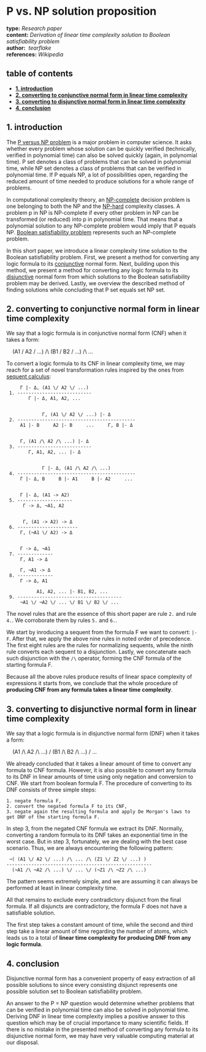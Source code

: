 # P vs. NP solution proposition

**type:** *Research paper*  
**content:** *Derivation of linear time complexity solution to Boolean satisfiability problem*  
**author:**  *tearflake*  
**references:** *Wikipedia*  

## table of contents

- **[1. introduction](#1-introduction)**  
- **[2. converting to conjunctive normal form in linear time complexity](#2-converting-to-conjunctive-normal-form-in-linear-time-complexity)**  
- **[3. converting to disjunctive normal form in linear time complexity](#3-converting-to-disjunctive-normal-form-in-linear-time-complexity)**  
- **[4. conclusion](#4-conclusion)**  

## 1. introduction

The [P versus NP problem](https://en.wikipedia.org/wiki/P_versus_NP_problem) is a major problem in computer science. It asks whether every problem whose solution can be quickly verified (technically, verified in polynomial time) can also be solved quickly (again, in polynomial time). P set denotes a class of problems that can be solved in polynomial time, while NP set denotes a class of problems that can be verified in polynomial time. If P equals NP, a lot of possibilities open, regarding the reduced amount of time needed to produce solutions for a whole range of problems.

In computational complexity theory, an [NP-complete](https://en.wikipedia.org/wiki/NP-completeness) decision problem is one belonging to both the NP and the [NP-hard](https://en.wikipedia.org/wiki/NP-hardness) complexity classes. A problem p in NP is NP-complete if every other problem in NP can be transformed (or reduced) into p in polynomial time. That means that a polynomial solution to any NP-complete problem would imply that P equals NP. [Boolean satisfiability problem](https://en.wikipedia.org/wiki/Boolean_satisfiability_problem) represents such an NP-complete problem.

In this short paper, we introduce a linear complexity time solution to the Boolean satisfiability problem. First, we present a method for converting any logic formula to its [conjunctive](https://en.wikipedia.org/wiki/Conjunctive_normal_form) normal form. Next, building upon this method, we present a method for converting any logic formula to its [disjunctive](https://en.wikipedia.org/wiki/Disjunctive_normal_form) normal form from which solutions to the Boolean satisfiability problem may be derived. Lastly, we overview the described method of finding solutions while concluding that P set equals set NP set. 

## 2. converting to conjunctive normal form in linear time complexity

We say that a logic formula is in conjunctive normal form (CNF) when it takes a form:

    (A1 \/ A2 \/ ...) /\ (B1 \/ B2 \/ ...) /\ ...

To convert a logic formula to its CNF in linear complexity time, we may reach for a set of novel transformation rules inspired by the ones from [sequent calculus](https://en.wikipedia.org/wiki/Sequent_calculus):

```
     Γ |- Δ, (A1 \/ A2 \/ ...)
 1. ---------------------------
        Γ |- Δ, A1, A2, ...


             Γ, (A1 \/ A2 \/ ...) |- Δ   
 2. -------------------------------------------
     A1 |- B     A2 |- B     ...     Γ, B |- Δ


     Γ, (A1 /\ A2 /\ ...) |- Δ
 3. ---------------------------
        Γ, A1, A2, ... |- Δ


             Γ |- Δ, (A1 /\ A2 /\ ...)
 4. -------------------------------------------
     Γ |- Δ, B     B |- A1     B |- A2     ...


     Γ |- Δ, (A1 -> A2)
 5. --------------------
      Γ -> Δ, ¬A1, A2


      Γ, (A1 -> A2) -> Δ
 6. ----------------------
     Γ, (¬A1 \/ A2) -> Δ


     Γ -> Δ, ¬A1
 7. -------------
     Γ, A1 -> Δ

     Γ, ¬A1 -> Δ
 8. -------------
     Γ -> Δ, A1

           A1, A2, ... |- B1, B2, ...
 9. --------------------------------------
     ¬A1 \/ ¬A2 \/ ... \/ B1 \/ B2 \/ ...
```

The novel rules that are the essence of this short paper are rule `2.` and rule `4.`. We corroborate them by rules `5.` and `6.`.

We start by inroducing a sequent from the formula F we want to convert: `|- F`. After that, we apply the above nine rules in noted order of precedence. The first eight rules are the rules for normalizing sequents, while the ninth rule converts each sequent to a disjunction. Lastly, we concatenate each such disjunction with the `/\` operator, forming the CNF formula of the starting formula F.

Because all the above rules produce results of linear space complexity of expressions it starts from, we conclude that the whole procedure of **producing CNF from any formula takes a linear time complexity**.

## 3. converting to disjunctive normal form in linear time complexity

We say that a logic formula is in disjunctive normal form (DNF) when it takes a form:

    (A1 /\ A2 /\ ...) \/ (B1 /\ B2 /\ ...) \/ ...

We already concluded that it takes a linear amount of time to convert any formula to CNF formula. However, it is also possible to convert any formula to its DNF in linear amounts of time using only negation and conversion to CNF. We start from boolean formula F. The procedure of converting to its DNF consists of three simple steps:

```
1. negate formula F,
2. convert the negated formula F to its CNF,
3. negate again the resulting formula and apply De Morgan's laws to get DNF of the starting formula F.
```

In step 3, from the negated CNF formula we extract its DNF. Normally, converting a random formula to its DNF takes an exponential time in the worst case. But in step 3, fortunately, we are dealing with the best case scenario. Thus, we are always encountering the following pattern:

```
 ¬( (A1 \/ A2 \/ ...) /\ ... /\ (Z1 \/ Z2 \/ ...) )
-----------------------------------------------------
  (¬A1 /\ ¬A2 /\ ...) \/ ... \/ (¬Z1 /\ ¬Z2 /\ ...)
```

The pattern seems extremely simple, and we are assuming it can always be performed at least in linear complexity time.

All that remains to exclude every contradictory disjunct from the final formula. If all disjuncts are contradictory, the formula F does not have a satisfiable solution.

The first step takes a constant amount of time, while the second and third step take a linear amount of time regarding the number of atoms, which leads us to a total of **linear time complexity for producing DNF from any logic formula**.

## 4. conclusion

Disjunctive normal form has a convenient property of easy extraction of all possible solutions to since every consisting disjunct represents one possible solution set to Boolean satisfiability problem.

An answer to the P = NP question would determine whether problems that can be verified in polynomial time can also be solved in polynomial time. Deriving DNF in linear time complexity implies a positive answer to this question which may be of crucial importance to many scientific fields. If there is no mistake in the presented method of converting any formula to its disjunctive normal form, we may have very valuable computing material at our disposal.
